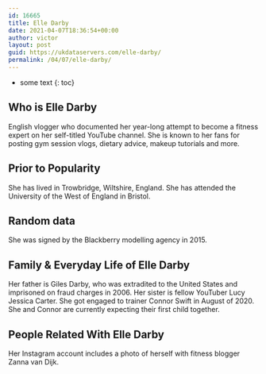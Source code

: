 ```yaml
---
id: 16665
title: Elle Darby
date: 2021-04-07T18:36:54+00:00
author: victor
layout: post
guid: https://ukdataservers.com/elle-darby/
permalink: /04/07/elle-darby/
---
```


* some text
{: toc}


## Who is Elle Darby



English vlogger who documented her year-long attempt to become a fitness expert on her self-titled YouTube channel. She is known to her fans for posting gym session vlogs, dietary advice, makeup tutorials and more.

                
                
                
## Prior to Popularity



She has lived in Trowbridge, Wiltshire, England. She has attended the University of the West of England in Bristol.

                
                
                
## Random data



She was signed by the Blackberry modelling agency in 2015.

                
                
                
## Family & Everyday Life of Elle Darby



Her father is Giles Darby, who was extradited to the United States and imprisoned on fraud charges in 2006. Her sister is fellow YouTuber Lucy Jessica Carter. She got engaged to trainer Connor Swift in August of 2020. She and Connor are currently expecting their first child together. 

                
                
                
## People Related With Elle Darby



Her Instagram account includes a photo of herself with fitness blogger Zanna van Dijk.

                
              
            
          
          
          